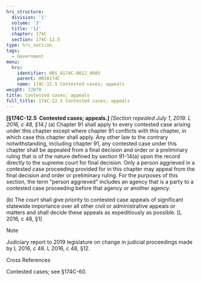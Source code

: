```yaml
---
hrs_structure:
  division: '1'
  volume: '3'
  title: '12'
  chapter: 174C
  section: 174C-12.5
type: hrs_section
tags:
  - Government
menu:
  hrs:
    identifier: HRS_0174C-0012_0005
    parent: HRS0174C
    name: 174C-12.5 Contested cases; appeals
weight: 72070
title: Contested cases; appeals
full_title: 174C-12.5 Contested cases; appeals
---
```

**[§174C-12.5  Contested cases; appeals.]** _[Section repealed July 1, 2019\. L 2016, c 48,_ _§14.]_ (a) Chapter 91 shall apply to every contested case arising under this chapter except where chapter 91 conflicts with this chapter, in which case this chapter shall apply. Any other law to the contrary notwithstanding, including chapter 91, any contested case under this chapter shall be appealed from a final decision and order or a preliminary ruling that is of the nature defined by section 91-14(a) upon the record directly to the supreme court for final decision. Only a person aggrieved in a contested case proceeding provided for in this chapter may appeal from the final decision and order or preliminary ruling. For the purposes of this section, the term "person aggrieved" includes an agency that is a party to a contested case proceeding before that agency or another agency.

(b) The court shall give priority to contested case appeals of significant statewide importance over all other civil or administrative appeals or matters and shall decide these appeals as expeditiously as possible. [L 2016, c 48, §1]

Note

Judiciary report to 2019 legislature on change in judicial proceedings made by L 2016, c 48\. L 2016, c 48, §12.

Cross References

Contested cases; see §174C-60.